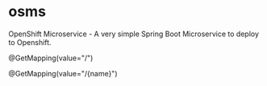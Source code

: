 # osms
OpenShift Microservice - A very simple Spring Boot Microservice to deploy to Openshift.

@GetMapping(value="/")

@GetMapping(value="/{name}")
